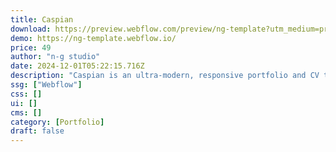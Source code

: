 ```yaml
---
title: Caspian
download: https://preview.webflow.com/preview/ng-template?utm_medium=preview_link&utm_source=designer&utm_content=ng-template&preview=1012b933409ad0792b14939e58d4f547&locale=en&workflow=preview
demo: https://ng-template.webflow.io/
price: 49
author: "n-g studio"
date: 2024-12-01T05:22:15.716Z
description: "Caspian is an ultra-modern, responsive portfolio and CV template for creatives."
ssg: ["Webflow"]
css: []
ui: []
cms: []
category: [Portfolio]
draft: false
---
```

